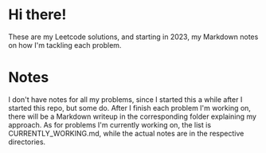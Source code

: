 # Hi there!
These are my Leetcode solutions, and starting in 2023, my Markdown notes on how I'm tackling each problem.

# Notes
I don't have notes for all my problems, since I started this a while after I started this repo, but some do. After I finish each problem I'm working on, there will be a Markdown writeup in the corresponding folder explaining my approach. As for problems I'm currently working on, the list is CURRENTLY_WORKING.md, while the actual notes are in the respective directories.